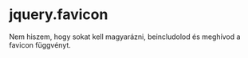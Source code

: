 jquery.favicon
==============

Nem hiszem, hogy sokat kell magyarázni, beincludolod és meghívod a favicon függvényt.